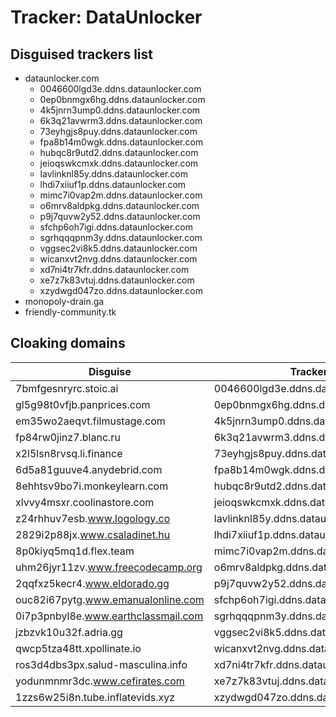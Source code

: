 # Tracker: DataUnlocker

## Disguised trackers list

* dataunlocker.com
    * 0046600lgd3e.ddns.dataunlocker.com
    * 0ep0bnmgx6hg.ddns.dataunlocker.com
    * 4k5jnrn3ump0.ddns.dataunlocker.com
    * 6k3q21avwrm3.ddns.dataunlocker.com
    * 73eyhgjs8puy.ddns.dataunlocker.com
    * fpa8b14m0wgk.ddns.dataunlocker.com
    * hubqc8r9utd2.ddns.dataunlocker.com
    * jeioqswkcmxk.ddns.dataunlocker.com
    * lavlinknl85y.ddns.dataunlocker.com
    * lhdi7xiiuf1p.ddns.dataunlocker.com
    * mimc7i0vap2m.ddns.dataunlocker.com
    * o6mrv8aldpkg.ddns.dataunlocker.com
    * p9j7quvw2y52.ddns.dataunlocker.com
    * sfchp6oh7igi.ddns.dataunlocker.com
    * sgrhqqqpnm3y.ddns.dataunlocker.com
    * vggsec2vi8k5.ddns.dataunlocker.com
    * wicanxvt2nvg.ddns.dataunlocker.com
    * xd7ni4tr7kfr.ddns.dataunlocker.com
    * xe7z7k83vtuj.ddns.dataunlocker.com
    * xzydwgd047zo.ddns.dataunlocker.com
* monopoly-drain.ga
* friendly-community.tk

## Cloaking domains

| Disguise | Tracker |
| ---- | ---- |
| 7bmfgesnryrc.stoic.ai | 0046600lgd3e.ddns.dataunlocker.com |
| gl5g98t0vfjb.panprices.com | 0ep0bnmgx6hg.ddns.dataunlocker.com |
| em35wo2aeqvt.filmustage.com | 4k5jnrn3ump0.ddns.dataunlocker.com |
| fp84rw0jinz7.blanc.ru | 6k3q21avwrm3.ddns.dataunlocker.com |
| x2l5lsn8rvsq.li.finance | 73eyhgjs8puy.ddns.dataunlocker.com |
| 6d5a81guuve4.anydebrid.com | fpa8b14m0wgk.ddns.dataunlocker.com |
| 8ehhtsv9bo7i.monkeylearn.com | hubqc8r9utd2.ddns.dataunlocker.com |
| xlvvy4msxr.coolinastore.com | jeioqswkcmxk.ddns.dataunlocker.com |
| z24rhhuv7esb.www.logology.co | lavlinknl85y.ddns.dataunlocker.com |
| 2829i2p88jx.www.csaladinet.hu | lhdi7xiiuf1p.ddns.dataunlocker.com |
| 8p0kiyq5mq1d.flex.team | mimc7i0vap2m.ddns.dataunlocker.com |
| uhm26jyr11zv.www.freecodecamp.org | o6mrv8aldpkg.ddns.dataunlocker.com |
| 2qqfxz5kecr4.www.eldorado.gg | p9j7quvw2y52.ddns.dataunlocker.com |
| ouc82i67pytg.www.emanualonline.com | sfchp6oh7igi.ddns.dataunlocker.com |
| 0i7p3pnbyl8e.www.earthclassmail.com | sgrhqqqpnm3y.ddns.dataunlocker.com |
| jzbzvk10u32f.adria.gg | vggsec2vi8k5.ddns.dataunlocker.com |
| qwcp5tza48tt.xpollinate.io | wicanxvt2nvg.ddns.dataunlocker.com |
| ros3d4dbs3px.salud-masculina.info | xd7ni4tr7kfr.ddns.dataunlocker.com |
| yodunmnmr3dc.www.cefirates.com | xe7z7k83vtuj.ddns.dataunlocker.com |
| 1zzs6w25i8n.tube.inflatevids.xyz | xzydwgd047zo.ddns.dataunlocker.com |